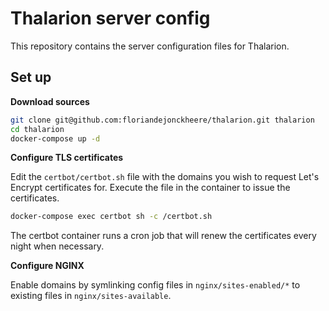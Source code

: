 # Thalarion server config

This repository contains the server configuration files for Thalarion.

## Set up

**Download sources**

```bash
git clone git@github.com:floriandejonckheere/thalarion.git thalarion
cd thalarion
docker-compose up -d
```

**Configure TLS certificates**

Edit the `certbot/certbot.sh` file with the domains you wish to request Let's Encrypt certificates for.
Execute the file in the container to issue the certificates.

```bash
docker-compose exec certbot sh -c /certbot.sh
```

The certbot container runs a cron job that will renew the certificates every night when necessary.

**Configure NGINX**

Enable domains by symlinking config files in `nginx/sites-enabled/*` to existing files in `nginx/sites-available`.
